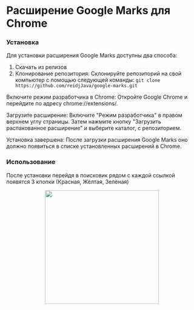 <h1>Расширение Google Marks для Chrome</h1>

<h3>Установка</h3>
Для установки расширения Google Marks доступны два способа:

1. Скачать из релизов
2. Клонирование репозитория: Склонируйте репозиторий на свой компьютер с помощью следующей команды: `git clone https://github.com/reidjJava/google-marks.git`

Включите режим разработчика в Chrome: Откройте Google Chrome и перейдите по адресу chrome://extensions/.

Загрузите расширение: Включите "Режим разработчика" в правом верхнем углу страницы. Затем нажмите кнопку "Загрузить распакованное расширение" и выберите каталог, с репозиторием.

Установка завершена: После загрузки расширения Google Marks оно должно появиться в списке установленных расширений в Chrome.

<h3>Использование</h3>
После установки перейдя в поисковик рядом с каждой ссылкой появятся 3 кпопки (Красная, Жёлтая, Зелёная)

<p align="center">
 <img width="300px" src="https://github.com/reidjJava/google-marks/blob/main/images/img.png"/>
</p>
